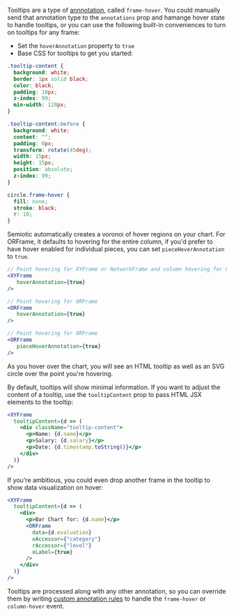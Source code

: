 Tooltips are a type of [annnotation](/guides/annotations), called `frame-hover`. You could manually send that annotation type to the `annotations` prop and hamange hover state to handle tooltips, or you can use the following built-in conveniences to turn on tooltips for any frame:

- Set the `hoverAnnotation` property to `true`
- Base CSS for tooltips to get you started:

```css
.tooltip-content {
  background: white;
  border: 1px solid black;
  color: black;
  padding: 10px;
  z-index: 99;
  min-width: 120px;
}

.tooltip-content:before {
  background: white;
  content: "";
  padding: 0px;
  transform: rotate(45deg);
  width: 15px;
  height: 15px;
  position: absolute;
  z-index: 99;
}

circle.frame-hover {
  fill: none;
  stroke: black;
  r: 10;
}
```

Semiotic automatically creates a voronoi of hover regions on your chart. For ORFrame, it defaults to hovering for the entire column, if you'd prefer to have hover enabled for individual pieces, you can set `pieceHoverAnnotation` to `true`.

```jsx
// Point hovering for XYFrame or NetworkFrame and column hovering for ORFrame
<XYFrame
   hoverAnnotation={true}
/>

// Point hovering for ORFrame
<ORFrame
   hoverAnnotation={true}
/>

// Point hovering for ORFrame
<ORFrame
   pieceHoverAnnotation={true}
/>
```

As you hover over the chart, you will see an HTML tooltip as well as an SVG circle over the point you're hovering.

By default, tooltips will show minimal information. If you want to adjust the content of a tooltip, use the `tooltipContent` prop to pass HTML JSX elements to the tooltip:

```jsx
<XYFrame
  tooltipContent={d => (
    <div className="tooltip-content">
      <p>Name: {d.name}</p>
      <p>Salary: {d.salary}</p>
      <p>Date: {d.timestamp.toString()}</p>
    </div>
  )}
/>
```

If you're ambitious, you could even drop another frame in the tooltip to show data visualization on hover:

```jsx
<XYFrame
  tooltipContent={d => (
    <div>
      <p>Bar Chart for: {d.name}</p>
      <ORFrame
        data={d.evaluation}
        oAccessor={"category"}
        rAccessor={"level"}
        oLabel={true}
      />
    </div>
  )}
/>
```

Tooltips are processed along with any other annotation, so you can override them by writing [custom annotation rules](/guides/annotations#custom-annotation-rules) to handle the `frame-hover` or `column-hover` event.
